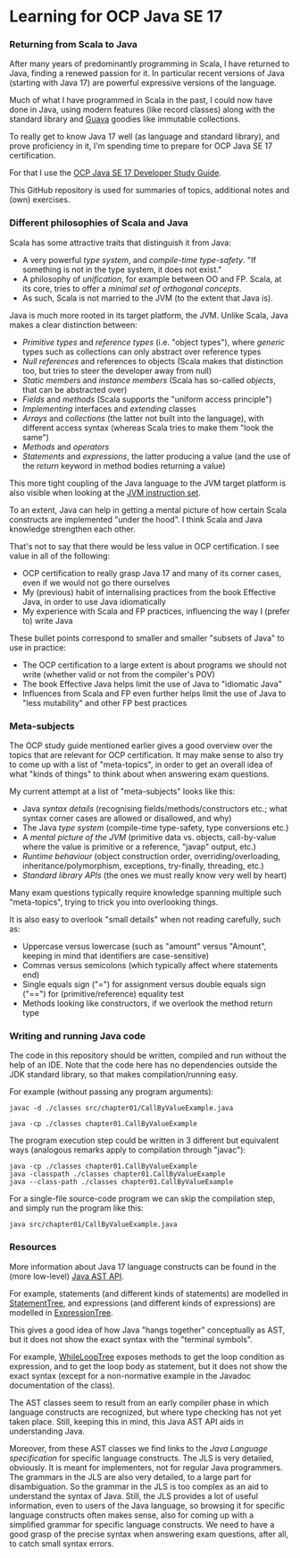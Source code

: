 # Learning for OCP Java SE 17

### Returning from Scala to Java

After many years of predominantly programming in Scala, I have returned to Java, finding a renewed
passion for it. In particular recent versions of Java (starting with Java 17) are powerful expressive
versions of the language.

Much of what I have programmed in Scala in the past, I could now have done in Java, using modern features
(like record classes) along with the standard library and [Guava](https://guava.dev/) goodies like immutable collections.

To really get to know Java 17 well (as language and standard library), and prove proficiency in it, I'm 
spending time to prepare for OCP Java SE 17 certification.

For that I use the
[OCP Java SE 17 Developer Study Guide](https://www.amazon.com/Oracle-Certified-Professional-Developer-Study/dp/1119864585/ref=sr_1_1?crid=1GIZNHYFXHAK4&dib=eyJ2IjoiMSJ9.Mz5O0lUSaZhUZ-O1Mi__dRPfXHL9GM_CfZ3JDTz910a2d8XI7Vsfj7zwcywJAfMcubfCglH02m8PwlAk_DORk8SS5460zaDP1fskFDX4sUiFVR4pxE1Ln0VIY-g5awTQaOJKp4t0Y1HchXkrw0HtOeVSHg3dHG8Jql9TibGCj-WeXYyNdMp4zWtgM4EimHpl4wvlJZufvGpNjNEmXIObAd2B1mp1skt5k7v_B-k_Ip4.bRERgxl7gsekO5AihUKuOeT_yoO6Bsg7jHigb4sjHEM&dib_tag=se&keywords=ocp+java+se17&qid=1714573695&sprefix=ocp+java+%2Caps%2C192&sr=8-1).

This GitHub repository is used for summaries of topics, additional notes and (own) exercises.

### Different philosophies of Scala and Java

Scala has some attractive traits that distinguish it from Java:
* A very powerful *type system*, and *compile-time type-safety*. "If something is not in the type system, it does not exist."
* A philosophy of *unification*, for example between OO and FP. Scala, at its core, tries to offer a *minimal set of orthogonal concepts*.
* As such, Scala is not married to the JVM (to the extent that Java is).

Java is much more rooted in its target platform, the JVM. Unlike Scala, Java makes a clear distinction between:
* *Primitive types* and *reference types* (i.e. "object types"), where *generic* types such as collections can only abstract over reference types
* *Null references* and references to objects (Scala makes that distinction too, but tries to steer the developer away from null)
* *Static members* and *instance members* (Scala has so-called *objects*, that can be abstracted over)
* *Fields* and *methods* (Scala supports the "uniform access principle")
* *Implementing* interfaces and *extending* classes
* *Arrays* and *collections* (the latter not built into the language), with different access syntax (whereas Scala tries to make them "look the same")
* *Methods* and *operators*
* *Statements* and *expressions*, the latter producing a value (and the use of the *return* keyword in method bodies returning a value)

This more tight coupling of the Java language to the JVM target platform is also visible when looking at the
[JVM instruction set](https://docs.oracle.com/javase/specs/jvms/se7/html/jvms-6.html).

To an extent, Java can help in getting a mental picture of how certain Scala constructs are implemented "under the hood".
I think Scala and Java knowledge strengthen each other.

That's not to say that there would be less value in OCP certification. I see value in all of the following:
* OCP certification to really grasp Java 17 and many of its corner cases, even if we would not go there ourselves
* My (previous) habit of internalising practices from the book Effective Java, in order to use Java idiomatically
* My experience with Scala and FP practices, influencing the way I (prefer to) write Java

These bullet points correspond to smaller and smaller "subsets of Java" to use in practice:
* The OCP certification to a large extent is about programs we should not write (whether valid or not from the compiler's POV)
* The book Effective Java helps limit the use of Java to "idiomatic Java"
* Influences from Scala and FP even further helps limit the use of Java to "less mutability" and other FP best practices

### Meta-subjects

The OCP study guide mentioned earlier gives a good overview over the topics that are relevant for OCP certification.
It may make sense to also try to come up with a list of "meta-topics", in order to get an overall idea of what "kinds of
things" to think about when answering exam questions.

My current attempt at a list of "meta-subjects" looks like this:
* Java *syntax details* (recognising fields/methods/constructors etc.; what syntax corner cases are allowed or disallowed, and why)
* The Java *type system* (compile-time type-safety, type conversions etc.)
* A *mental picture of the JVM* (primitive data vs. objects, call-by-value where the value is primitive or a reference, "javap" output, etc.)
* *Runtime behaviour* (object construction order, overriding/overloading, inheritance/polymorphism, exceptions, try-finally, threading, etc.)
* *Standard library APIs* (the ones we must really know very well by heart)

Many exam questions typically require knowledge spanning multiple such "meta-topics", trying to trick you into overlooking
things.

It is also easy to overlook "small details" when not reading carefully, such as:
* Uppercase versus lowercase (such as "amount" versus "Amount", keeping in mind that identifiers are case-sensitive)
* Commas versus semicolons (which typically affect where statements end)
* Single equals sign ("=") for assignment versus double equals sign ("==") for (primitive/reference) equality test
* Methods looking like constructors, if we overlook the method return type

### Writing and running Java code

The code in this repository should be written, compiled and run without the help of an IDE.
Note that the code here has no dependencies outside the JDK standard library, so that makes compilation/running easy.

For example (without passing any program arguments):

```shell
javac -d ./classes src/chapter01/CallByValueExample.java

java -cp ./classes chapter01.CallByValueExample
```

The program execution step could be written in 3 different but equivalent ways (analogous remarks apply to compilation through "javac"):

```shell
java -cp ./classes chapter01.CallByValueExample
java -classpath ./classes chapter01.CallByValueExample
java --class-path ./classes chapter01.CallByValueExample
```

For a single-file source-code program we can skip the compilation step, and simply run the program like this:

```shell
java src/chapter01/CallByValueExample.java
```

### Resources

More information about Java 17 language constructs can be found in the (more low-level)
[Java AST API](https://docs.oracle.com/en/java/javase/17/docs/api/jdk.compiler/com/sun/source/tree/package-summary.html).

For example, statements (and different kinds of statements) are modelled in
[StatementTree](https://docs.oracle.com/en/java/javase/17/docs/api/jdk.compiler/com/sun/source/tree/StatementTree.html),
and expressions (and different kinds of expressions) are modelled in
[ExpressionTree](https://docs.oracle.com/en/java/javase/17/docs/api/jdk.compiler/com/sun/source/tree/ExpressionTree.html).

This gives a good idea of how Java "hangs together" conceptually as AST, but it does not show the exact syntax with
the "terminal symbols".

For example, [WhileLoopTree](https://docs.oracle.com/en/java/javase/17/docs/api/jdk.compiler/com/sun/source/tree/WhileLoopTree.html)
exposes methods to get the loop condition as expression, and to get the loop body as statement, but it does not show the exact
syntax (except for a non-normative example in the Javadoc documentation of the class).

The AST classes seem to result from an early compiler phase in which language constructs are recognized, but where type checking
has not yet taken place. Still, keeping this in mind, this Java AST API aids in understanding Java.

Moreover, from these AST classes we find links to the *Java Language specification* for specific language constructs.
The JLS is very detailed, obviously. It is meant for implementers, not for regular Java programmers. The grammars in
the JLS are also very detailed, to a large part for disambiguation. So the grammar in the JLS is too complex as an aid
to understand the syntax of Java. Still, the JLS provides a lot of useful information, even to users of the Java language,
so browsing it for specific language constructs often makes sense, also for coming up with a simplified grammar for
specific language constructs. We need to have a good grasp of the precise syntax when answering exam questions, after all,
to catch small syntax errors.
